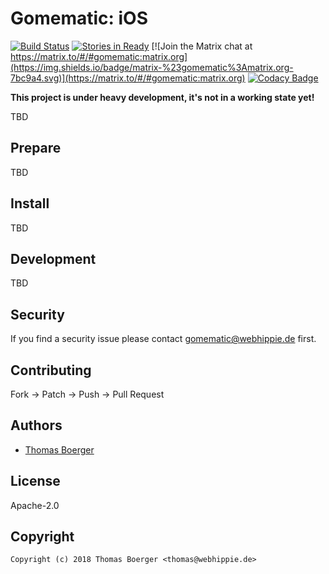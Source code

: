 # Gomematic: iOS

[![Build Status](http://github.dronehippie.de/api/badges/gomematic/gomematic-ios/status.svg)](http://github.dronehippie.de/gomematic/gomematic-ios)
[![Stories in Ready](https://badge.waffle.io/gomematic/gomematic-api.svg?label=ready&title=Ready)](http://waffle.io/gomematic/gomematic-api)
[![Join the Matrix chat at https://matrix.to/#/#gomematic:matrix.org](https://img.shields.io/badge/matrix-%23gomematic%3Amatrix.org-7bc9a4.svg)](https://matrix.to/#/#gomematic:matrix.org)
[![Codacy Badge](https://api.codacy.com/project/badge/Grade/c067f0c3f42442ebb13daba4c53b5f7d)](https://www.codacy.com/app/gomematic/gomematic-ios?utm_source=github.com&amp;utm_medium=referral&amp;utm_content=gomematic/gomematic-ios&amp;utm_campaign=Badge_Grade)

**This project is under heavy development, it's not in a working state yet!**

TBD


## Prepare

TBD


## Install

TBD


## Development

TBD


## Security

If you find a security issue please contact gomematic@webhippie.de first.


## Contributing

Fork -> Patch -> Push -> Pull Request


## Authors

* [Thomas Boerger](https://github.com/tboerger)


## License

Apache-2.0


## Copyright

```
Copyright (c) 2018 Thomas Boerger <thomas@webhippie.de>
```

